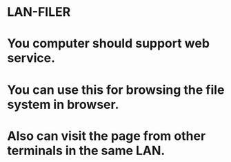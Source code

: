# LAN-FILER
# You computer should support web service.
# You can use this for browsing the file system in browser.
# Also can visit the page from other terminals in the same LAN.
